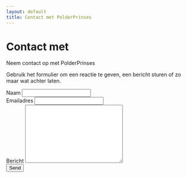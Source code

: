 ```yaml
---
layout: default
title: Contact met PolderPrinses
---
```


<div id="contact">
  <h1 class="pageTitle">Contact met</h1>
  <div class="contactContent">
    <p class="intro">Neem contact op met PolderPrinses</p>
    <p>Gebruik het formulier om een reactie te geven, een bericht sturen of zo maar wat achter laten.</p>
  </div>
  <form action="http://formspree.io/info@polderprinses.nl" method="POST">
    <label for="name">Naam</label>    
    <input type="text" id="name" name="name" class="full-width"><br>
    <label for="email">Emailadres</label>
    <input type="email" id="email" name="_replyto" class="full-width"><br>
    <label for="message">Bericht</label>
    <textarea name="message" id="message" cols="30" rows="10" class="full-width"></textarea><br>
    <input type="submit" value="Send" class="button">
  </form>
</div>
